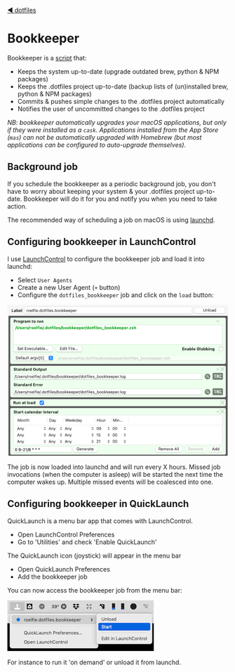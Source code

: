 [◄ dotfiles](../README.md)

# Bookkeeper

Bookkeeper is a [script](./dotfiles_bookkeeper.zsh) that:

* Keeps the system up-to-date (upgrade outdated brew, python & NPM packages)
* Keeps the .dotfiles project up-to-date (backup lists of (un)installed brew, python & NPM packages)
* Commits & pushes simple changes to the .dotfiles project automatically
* Notifies the user of uncommitted changes to the .dotfiles project

_NB: bookkeeper automatically upgrades your macOS applications, but only if they were installed as a `cask`. Applications installed from the App Store (`mas`) can not be automatically upgraded with Homebrew (but most applications can be configured to auto-upgrade themselves)._


## Background job

If you schedule the bookkeeper as a periodic background job, you don't have to worry about keeping
your system & your .dotfiles project up-to-date. Bookkeeper will do it for you and notify you 
when you need to take action.

The recommended way of scheduling a job on macOS is using [launchd](https://en.wikipedia.org/wiki/Launchd).


## Configuring bookkeeper in LaunchControl

I use [LaunchControl](https://www.soma-zone.com/LaunchControl) to configure the bookkeeper job and load it into launchd:

* Select `User Agents`
* Create a new User Agent (`+` button)
* Configure the `dotfiles_bookkeeper` job and click on the `load` button:

![User Agent configuration](images/LaunchControl-UserAgent.png)

The job is now loaded into launchd and will run every X hours. 
Missed job invocations (when the computer is asleep) will be started the next time the computer wakes up. 
Multiple missed events will be coalesced into one.

## Configuring bookkeeper in QuickLaunch

QuickLaunch is a menu bar app that comes with LaunchControl.

* Open LaunchControl Preferences
* Go to 'Utilities' and check 'Enable QuickLaunch'

The QuickLaunch icon (joystick) will appear in the menu bar

* Open QuickLaunch Preferences
* Add the bookkeeper job

You can now access the bookkeeper job from the menu bar:

![QuickLaunch start](images/QuickLaunch-Start.png)

For instance to run it 'on demand' or unload it from launchd.